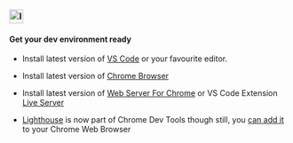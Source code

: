 ### <img src="https://github.com/webmaxru/progressive-web-apps-logo/blob/master/pwalogo.svg" alt="loading logo" height="25"/> 

#### Get your dev environment ready

   - Install latest version of [VS Code](https://code.visualstudio.com/download) or your favourite editor.
   
   - Install latest version of [Chrome Browser](https://www.google.com/chrome/?brand=CHBD&gclid=CjwKCAjwvuzkBRAhEiwA9E3FUn19UEGyxoRobRxWCkc-lilNZy_k7uqwUvvTumQUdtozroVPenYhYhoCVRwQAvD_BwE&gclsrc=aw.ds)
   
   - Install latest version of [Web Server For Chrome](https://chrome.google.com/webstore/detail/web-server-for-chrome/ofhbbkphhbklhfoeikjpcbhemlocgigb?hl=en) or VS Code Extension [Live Server](https://marketplace.visualstudio.com/items?itemName=ritwickdey.LiveServer)
   
   - [Lighthouse](https://developers.google.com/web/tools/lighthouse/) is now part of Chrome Dev Tools though still, you [can add it](https://chrome.google.com/webstore/detail/lighthouse/blipmdconlkpinefehnmjammfjpmpbjk?hl=en) to your Chrome Web Browser
